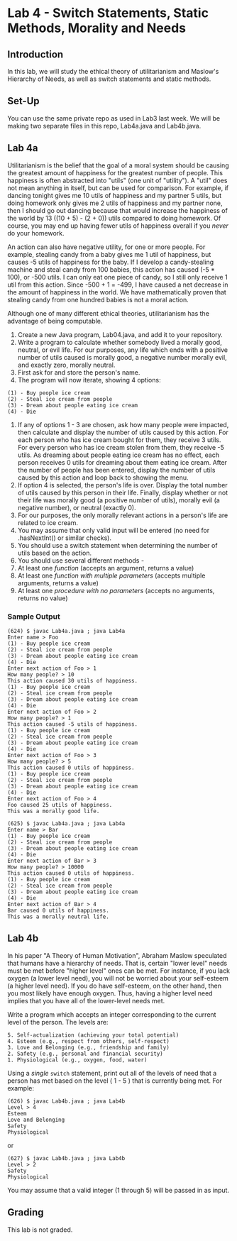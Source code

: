 # Lab 4 - Switch Statements, Static Methods, Morality and Needs

## Introduction

In this lab, we will study the ethical theory of utilitarianism and Maslow's Hierarchy of Needs, as well as switch statements and static methods.

## Set-Up

You can use the same private repo as used in Lab3 last week.  We will be making two separate files in this repo, Lab4a.java and Lab4b.java.

## Lab 4a

Utilitarianism is the belief that the goal of a moral system should be causing the greatest amount of happiness for the greatest number of people.  This happiness is often abstracted into "utils" (one unit of "utility").  A "util" does not mean anything in itself, but can be used for comparison.  For example, if dancing tonight gives me 10 utils of happiness and my partner 5 utils, but doing homework only gives me 2 utils of happiness and my partner none, then I should go out dancing because that would increase the happiness of the world by 13 ((10 + 5) - (2 + 0)) utils compared to doing homework.  Of course, you may end up having fewer utils of happiness overall if you _never_ do your homework.

An action can also have negative utility, for one or more people.  For example, stealing candy from a baby gives me 1 util of happiness, but causes -5 utils of happiness for the baby.  If I develop a candy-stealing machine and steal candy from 100 babies, this action has caused (-5 * 100), or -500 utils.  I can only eat one piece of candy, so I still only receive 1 util from this action.  Since -500 + 1 = -499, I have caused a net decrease in the amount of happiness in the world.  We have mathematically proven that stealing candy from one hundred babies is not a moral action.

Although one of many different ethical theories, utilitarianism has the advantage of being computable.


1. Create a new Java program, Lab04.java, and add it to your repository.
2. Write a program to calculate whether somebody lived a morally good, neutral, or evil life.  For our purposes, any life which ends with a positive number of utils caused is morally good, a negative number morally evil, and exactly zero, morally neutral.
3. First ask for and store the person's name.
4. The program will now iterate, showing 4 options:
```
(1) - Buy people ice cream
(2) - Steal ice cream from people
(3) - Dream about people eating ice cream
(4) - Die
```
1. If any of options 1 - 3 are chosen, ask how many people were impacted, then calculate and display the number of utils caused by this action.  For each person who has ice cream bought for them, they receive 3 utils.  For every person who has ice cream stolen from them, they receive -5 utils.  As dreaming about people eating ice cream has no effect, each person receives 0 utils for dreaming about them eating ice cream.  After the number of people has been entered, display the number of utils caused by this action and loop back to showing the menu.
2. If option 4 is selected, the person's life is over.  Display the total number of utils caused by this person in their life.  Finally, display whether or not their life was morally good (a positive number of utils), morally evil (a negative number), or neutral (exactly 0).
3. For our purposes, the only morally relevant actions in a person's life are related to ice cream.
5. You may assume that only valid input will be entered (no need for .hasNextInt() or similar checks).
6. You should use a switch statement when determining the number of utils based on the action.
7. You should use several different methods -
  1. At least one _function_ (accepts an argument, returns a value)
  2. At least one _function with multiple parameters_ (accepts multiple arguments, returns a value)
  3. At least one _procedure with no parameters_ (accepts no arguments, returns no value)

### Sample Output
```
(624) $ javac Lab4a.java ; java Lab4a
Enter name > Foo
(1) - Buy people ice cream
(2) - Steal ice cream from people
(3) - Dream about people eating ice cream
(4) - Die
Enter next action of Foo > 1
How many people? > 10
This action caused 30 utils of happiness.
(1) - Buy people ice cream
(2) - Steal ice cream from people
(3) - Dream about people eating ice cream
(4) - Die
Enter next action of Foo > 2
How many people? > 1
This action caused -5 utils of happiness.
(1) - Buy people ice cream
(2) - Steal ice cream from people
(3) - Dream about people eating ice cream
(4) - Die
Enter next action of Foo > 3
How many people? > 5
This action caused 0 utils of happiness.
(1) - Buy people ice cream
(2) - Steal ice cream from people
(3) - Dream about people eating ice cream
(4) - Die
Enter next action of Foo > 4
Foo caused 25 utils of happiness.
This was a morally good life.
```

```
(625) $ javac Lab4a.java ; java Lab4a
Enter name > Bar
(1) - Buy people ice cream
(2) - Steal ice cream from people
(3) - Dream about people eating ice cream
(4) - Die
Enter next action of Bar > 3
How many people? > 10000
This action caused 0 utils of happiness.
(1) - Buy people ice cream
(2) - Steal ice cream from people
(3) - Dream about people eating ice cream
(4) - Die
Enter next action of Bar > 4
Bar caused 0 utils of happiness.
This was a morally neutral life. 
```

## Lab 4b

In his paper "A Theory of Human Motivation", Abraham Maslow speculated that humans have a hierarchy of needs.  That is, certain "lower level" needs must be met before "higher level" ones can be met.  For instance, if you lack oxygen (a lower level need), you will not be worried about your self-esteem (a higher level need).  If you do have self-esteem, on the other hand, then you most likely have enough oxygen.  Thus, having a higher level need implies that you have all of the lower-level needs met.

Write a program which accepts an integer corresponding to the current level of the person.  The levels are:

```
5. Self-actualization (achieving your total potential)
4. Esteem (e.g., respect from others, self-respect)
3. Love and Belonging (e.g., friendship and family)
2. Safety (e.g., personal and financial security)
1. Physiological (e.g., oxygen, food, water)
```

Using a _single_ `switch` statement, print out all of the levels of need that a person has met based on the level ( 1 - 5 ) that is currently being met.  For example:

```
(626) $ javac Lab4b.java ; java Lab4b
Level > 4
Esteem
Love and Belonging
Safety
Physiological
```

or

```
(627) $ javac Lab4b.java ; java Lab4b
Level > 2
Safety
Physiological
```

You may assume that a valid integer (1 through 5) will be passed in as input.

## Grading

This lab is not graded.

